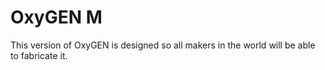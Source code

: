 # OxyGEN M

This version of OxyGEN is designed so all makers in the world will be able to fabricate it.
